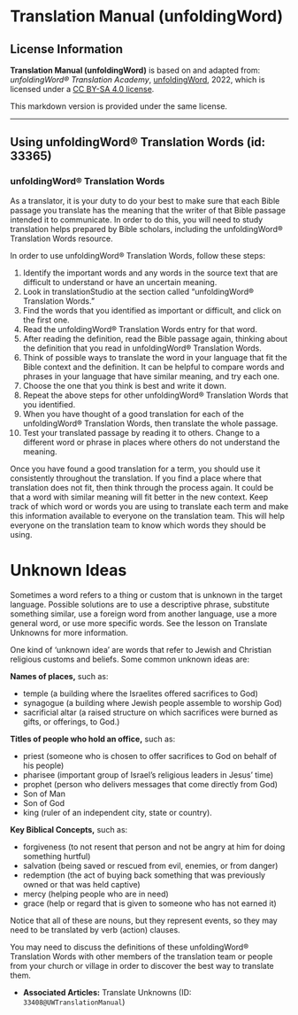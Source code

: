 # Translation Manual (unfoldingWord)

## License Information

**Translation Manual (unfoldingWord)** is based on and adapted from: _unfoldingWord® Translation Academy_, [unfoldingWord](https://unfoldingword.org/utw), 2022, which is licensed under a [CC BY-SA 4.0 license](https://creativecommons.org/licenses/by-sa/4.0/legalcode.en).

This markdown version is provided under the same license.



--------------------------------

## Using unfoldingWord® Translation Words (id: 33365)

### unfoldingWord® Translation Words

As a translator, it is your duty to do your best to make sure that each Bible passage you translate has the meaning that the writer of that Bible passage intended it to communicate. In order to do this, you will need to study translation helps prepared by Bible scholars, including the unfoldingWord® Translation Words resource.

In order to use unfoldingWord® Translation Words, follow these steps:

1. Identify the important words and any words in the source text that are difficult to understand or have an uncertain meaning.
2. Look in translationStudio at the section called “unfoldingWord® Translation Words.”
3. Find the words that you identified as important or difficult, and click on the first one.
4. Read the unfoldingWord® Translation Words entry for that word.
5. After reading the definition, read the Bible passage again, thinking about the definition that you read in unfoldingWord® Translation Words.
6. Think of possible ways to translate the word in your language that fit the Bible context and the definition. It can be helpful to compare words and phrases in your language that have similar meaning, and try each one.
7. Choose the one that you think is best and write it down.
8. Repeat the above steps for other unfoldingWord® Translation Words that you identified.
9. When you have thought of a good translation for each of the unfoldingWord® Translation Words, then translate the whole passage.
10. Test your translated passage by reading it to others. Change to a different word or phrase in places where others do not understand the meaning.

Once you have found a good translation for a term, you should use it consistently throughout the translation. If you find a place where that translation does not fit, then think through the process again. It could be that a word with similar meaning will fit better in the new context. Keep track of which word or words you are using to translate each term and make this information available to everyone on the translation team. This will help everyone on the translation team to know which words they should be using.

Unknown Ideas
=============

Sometimes a word refers to a thing or custom that is unknown in the target language. Possible solutions are to use a descriptive phrase, substitute something similar, use a foreign word from another language, use a more general word, or use more specific words. See the lesson on Translate Unknowns for more information.

One kind of ‘unknown idea’ are words that refer to Jewish and Christian religious customs and beliefs. Some common unknown ideas are:

**Names of places,** such as:

* temple (a building where the Israelites offered sacrifices to God)
* synagogue (a building where Jewish people assemble to worship God)
* sacrificial altar (a raised structure on which sacrifices were burned as gifts, or offerings, to God.)

**Titles of people who hold an office,** such as:

* priest (someone who is chosen to offer sacrifices to God on behalf of his people)
* pharisee (important group of Israel’s religious leaders in Jesus’ time)
* prophet (person who delivers messages that come directly from God)
* Son of Man
* Son of God
* king (ruler of an independent city, state or country).

**Key Biblical Concepts,** such as:

* forgiveness (to not resent that person and not be angry at him for doing something hurtful)
* salvation (being saved or rescued from evil, enemies, or from danger)
* redemption (the act of buying back something that was previously owned or that was held captive)
* mercy (helping people who are in need)
* grace (help or regard that is given to someone who has not earned it)

Notice that all of these are nouns, but they represent events, so they may need to be translated by verb (action) clauses.

You may need to discuss the definitions of these unfoldingWord® Translation Words with other members of the translation team or people from your church or village in order to discover the best way to translate them.

* **Associated Articles:** Translate Unknowns (ID: `33408@UWTranslationManual`)

